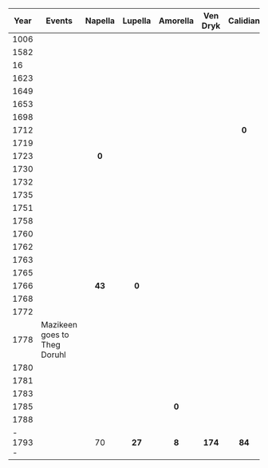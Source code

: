 | Year | Events | Napella | Lupella | Amorella | Ven Dryk | Calidian | Ymerodrol | Fenian | Circe | Lucius | Roderika | **Mazikeen** | **Bismuth** | **Jasper** | **Duska** | **Alfread** | **Rolbam** | **Seram** | **Malkath** | **Stronvan** |
| ---- | ---- | :--: | :--: | :--: | :--: | :--: | :--: | :--: | :--: | :--: | :--: | :--: | :--: | :--: | :--: | :--: | :--: | :--: | :--: | :--: |
| 1006 |  |  |  |  |  |  |  |  |  |  |  |  |  |  |  |  |  |  | **0** |  |
| 1582 |  |  |  |  |  |  |  |  |  |  |  |  |  |  |  |  | **0** |  |  |  |
| 16 |  |  |  |  |  |  |  |  |  |  |  |  |  |  |  |  |  |  |  |  |
| 1623 |  |  |  |  |  |  |  |  |  |  |  |  |  |  |  |  |  |  |  |  |
| 1649 |  |  |  |  |  |  |  |  |  |  |  |  |  |  | **0** |  |  |  |  |  |
| 1653 |  |  |  |  |  |  |  |  |  |  |  |  |  |  |  |  | **71** |  |  |  |
| 1698 |  |  |  |  |  |  | **0** |  |  |  |  |  |  |  |  |  |  |  |  |  |
| 1712 |  |  |  |  |  | **0** |  |  |  |  |  |  |  |  |  |  |  |  |  |  |
| 1719 |  |  |  |  |  |  |  |  |  |  |  |  |  |  |  |  |  |  |  |  |
| 1723 |  | **0** |  |  |  |  |  |  |  |  |  |  |  |  |  |  |  |  |  |  |
| 1730 |  |  |  |  |  |  |  |  |  |  |  |  |  |  |  |  |  |  |  |  |
| 1732 |  |  |  |  |  |  |  |  |  | **0** |  |  |  |  |  |  |  |  |  |  |
| 1735 |  |  |  |  |  |  |  |  |  |  |  |  |  |  |  |  |  | **0** |  |  |
| 1751 |  |  |  |  |  |  |  |  |  |  | **0** |  |  |  |  |  |  |  |  |  |
| 1758 |  |  |  |  |  |  |  |  | **0** |  |  |  |  |  |  |  |  |  |  |  |
| 1760 |  |  |  |  |  |  |  |  |  |  |  | **0** |  |  |  |  |  |  |  |  |
| 1762 |  |  |  |  |  |  |  |  |  |  |  |  |  |  |  |  |  |  |  |  |
| 1763 |  |  |  |  |  |  |  | **0** |  |  |  |  |  |  |  |  |  |  |  |  |
| 1765 |  |  |  |  |  |  | **68** |  |  |  |  |  |  |  |  |  |  |  |  |  |
| 1766 |  | **43** | **0** |  |  |  |  |  |  |  |  |  |  |  |  |  |  |  |  |  |
| 1768 |  |  |  |  |  |  |  |  |  |  |  |  | **0** | **0** |  |  |  |  |  |  |
| 1772 |  |  |  |  |  |  |  |  |  |  |  |  |  |  |  |  |  |  |  |  |
| 1778 | Mazikeen goes to Theg Doruhl |  |  |  |  |  |  |  |  | 46 |  |  |  |  |  |  |  | 43 |  |  |
| 1780 |  |  |  |  |  |  |  |  |  |  |  |  |  |  |  |  |  |  |  |  |
| 1781 |  |  |  |  |  |  |  |  |  |  |  |  |  |  |  | **0** |  |  |  |  |
| 1783 |  |  |  |  |  |  |  |  |  | **51** |  |  |  |  |  |  |  |  |  |  |
| 1785 |  |  |  | **0** |  |  |  |  |  |  |  |  |  |  |  |  |  |  |  |  |
| 1788 |  |  |  |  |  |  |  |  |  |  |  |  |  |  |  |  |  | **53** |  |  |
| - 1793 - |  | 70 | **27** | **8** | **174** | **84** | 96 | **30** | **35** | 61 | **42** | **33** | **25** | **25** | **144** | **12** | (211) | 58 | (787) |  |

